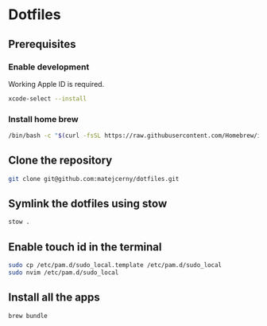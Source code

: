 # Dotfiles

## Prerequisites

### Enable development

Working Apple ID is required.

```zsh
xcode-select --install
```

### Install home brew

```zsh
/bin/bash -c "$(curl -fsSL https://raw.githubusercontent.com/Homebrew/install/HEAD/install.sh)"
```

## Clone the repository

```zsh
git clone git@github.com:matejcerny/dotfiles.git
```

## Symlink the dotfiles using stow

```zsh
stow .
```

## Enable touch id in the terminal

```zsh
sudo cp /etc/pam.d/sudo_local.template /etc/pam.d/sudo_local
sudo nvim /etc/pam.d/sudo_local
```

## Install all the apps

```zsh
brew bundle
```

